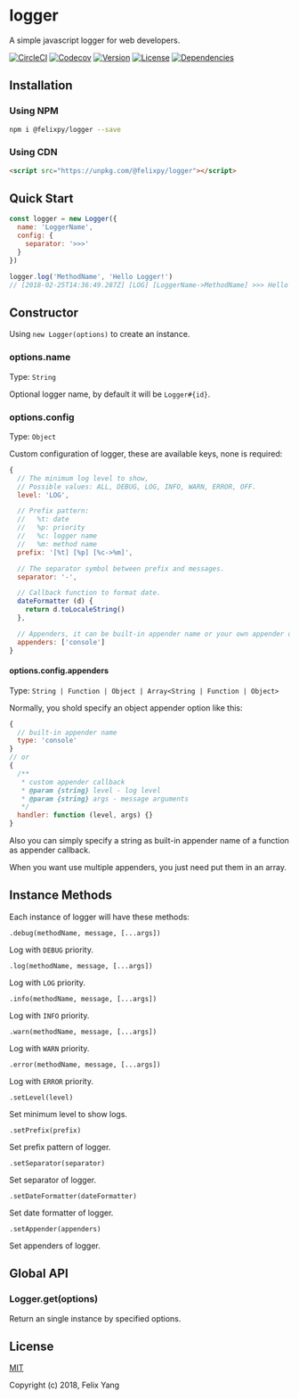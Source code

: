 # logger

A simple javascript logger for web developers.

[![CircleCI](https://img.shields.io/circleci/project/github/felixpy/logger.svg)](https://circleci.com/gh/felixpy/logger)
[![Codecov](https://img.shields.io/codecov/c/github/felixpy/logger.svg)](https://codecov.io/gh/felixpy/logger)
[![Version](https://img.shields.io/npm/v/@felixpy/logger.svg)](https://www.npmjs.com/package/@felixpy/logger)
[![License](https://img.shields.io/npm/l/@felixpy/logger.svg)](https://www.npmjs.com/package/@felixpy/logger)
[![Dependencies](https://img.shields.io/david/felixpy/logger.svg)](https://www.npmjs.com/package/@felixpy/logger)

## Installation

### Using NPM

```sh
npm i @felixpy/logger --save
```

### Using CDN

```html
<script src="https://unpkg.com/@felixpy/logger"></script>
```

## Quick Start

```js
const logger = new Logger({
  name: 'LoggerName',
  config: {
    separator: '>>>'
  }
})

logger.log('MethodName', 'Hello Logger!')
// [2018-02-25T14:36:49.287Z] [LOG] [LoggerName->MethodName] >>> Hello Logger!
```

## Constructor

Using `new Logger(options)` to create an instance.

### options.name

Type: `String`

Optional logger name, by default it will be `Logger#{id}`.

### options.config

Type: `Object`

Custom configuration of logger, these are available keys, none is required:

```js
{
  // The minimum log level to show,
  // Possible values: ALL, DEBUG, LOG, INFO, WARN, ERROR, OFF.
  level: 'LOG',

  // Prefix pattern:
  //   %t: date
  //   %p: priority
  //   %c: logger name
  //   %m: method name
  prefix: '[%t] [%p] [%c->%m]',

  // The separator symbol between prefix and messages.
  separator: '-',

  // Callback function to format date.
  dateFormatter (d) {
    return d.toLocaleString()
  },

  // Appenders, it can be built-in appender name or your own appender definition.
  appenders: ['console']
}
```

#### options.config.appenders

Type: `String | Function | Object | Array<String | Function | Object>`

Normally, you shold specify an object appender option like this:

```js
{
  // built-in appender name
  type: 'console'
}
// or
{
  /**
   * custom appender callback
   * @param {string} level - log level
   * @param {string} args - message arguments
   */
  handler: function (level, args) {}
}
```

Also you can simply specify a string as built-in appender name of a function as appender callback.

When you want use multiple appenders, you just need put them in an array.

## Instance Methods

Each instance of logger will have these methods:

`.debug(methodName, message, [...args])`

Log with `DEBUG` priority.

`.log(methodName, message, [...args])`

Log with `LOG` priority.

`.info(methodName, message, [...args])`

Log with `INFO` priority.

`.warn(methodName, message, [...args])`

Log with `WARN` priority.

`.error(methodName, message, [...args])`

Log with `ERROR` priority.

`.setLevel(level)`

Set minimum level to show logs.

`.setPrefix(prefix)`

Set prefix pattern of logger.

`.setSeparator(separator)`

Set separator of logger.

`.setDateFormatter(dateFormatter)`

Set date formatter of logger.

`.setAppender(appenders)`

Set appenders of logger.

## Global API

### Logger.get(options)

Return an single instance by specified options.

## License

[MIT](http://opensource.org/licenses/MIT)

Copyright (c) 2018, Felix Yang